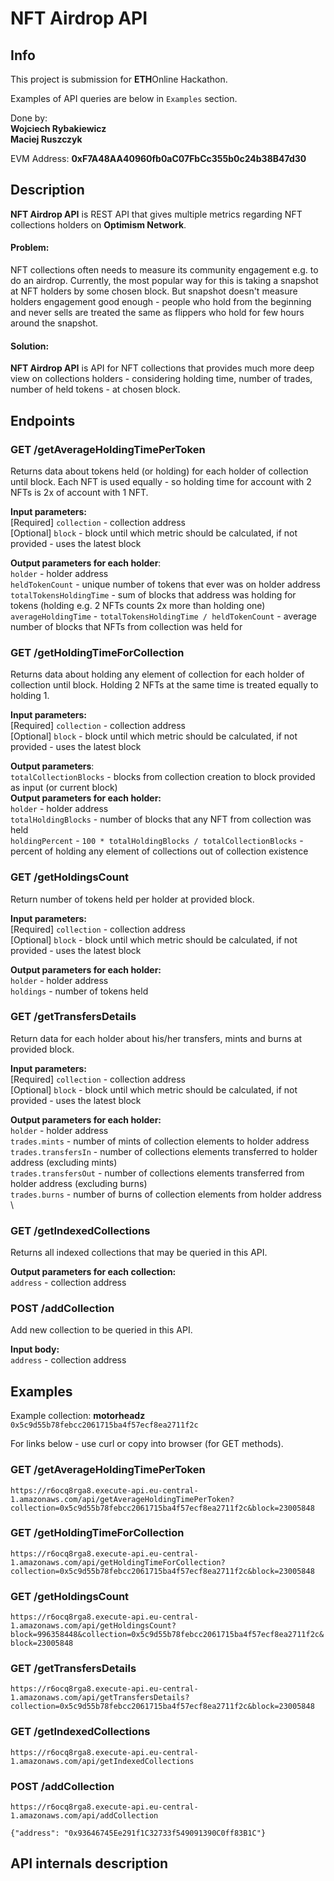 # NFT Airdrop API

## Info

This project is submission for <strong>ETH</strong>Online Hackathon.

Examples of API queries are below in `Examples` section.  

Done by: \
<strong>Wojciech Rybakiewicz</strong> \
<strong>Maciej Ruszczyk</strong>

EVM Address: <strong>0xF7A48AA40960fb0aC07FbCc355b0c24b38B47d30</strong>

## Description

<strong>NFT Airdrop API</strong> is REST API that gives multiple metrics regarding NFT collections holders on <strong>
Optimism Network</strong>.

#### Problem:

NFT collections often needs to measure its community engagement e.g. to do an airdrop. Currently, the most popular way
for this is taking a snapshot at NFT holders by some chosen block. But snapshot doesn't measure holders engagement good
enough - people who hold from the beginning and never sells are treated the same as flippers who hold for few hours
around the snapshot.

#### Solution:

<strong>NFT Airdrop API</strong> is API for NFT collections that provides much more deep view on collections holders -
considering holding time, number of trades, number of held tokens - at chosen block.

## Endpoints

[//]: # (TODO: all endpoints)

### GET /getAverageHoldingTimePerToken

Returns data about tokens held (or holding) for each holder of collection until block. Each NFT is used equally - so
holding time for account with 2 NFTs is 2x of account with 1 NFT.

<strong>Input parameters:</strong> \
[Required] `collection` - collection address \
[Optional] `block` - block until which metric should be calculated, if not provided - uses the latest block

<strong>Output parameters for each holder</strong>: \
`holder` - holder address \
`heldTokenCount` - unique number of tokens that ever was on holder address \
`totalTokensHoldingTime` - sum of blocks that address was holding for tokens (holding e.g. 2 NFTs counts 2x more than
holding one)
`averageHoldingTime` - `totalTokensHoldingTime / heldTokenCount` - average number of blocks that NFTs from collection
was held for

### GET /getHoldingTimeForCollection

Returns data about holding any element of collection for each holder of collection until block. Holding 2 NFTs at the
same time is treated equally to holding 1.

<strong>Input parameters:</strong> \
[Required] `collection` - collection address \
[Optional] `block` - block until which metric should be calculated, if not provided - uses the latest block

<strong>Output parameters</strong>: \
`totalCollectionBlocks` - blocks from collection creation to block provided as input (or current block) \
<strong>Output parameters for each holder:</strong> \
`holder` - holder address \
`totalHoldingBlocks` - number of blocks that any NFT from collection was held \
`holdingPercent` - `100 * totalHoldingBlocks / totalCollectionBlocks` - percent of holding any element of collections
out of collection existence


### GET /getHoldingsCount

Return number of tokens held per holder at provided block.

<strong>Input parameters:</strong> \
[Required] `collection` - collection address \
[Optional] `block` - block until which metric should be calculated, if not provided - uses the latest block

<strong>Output parameters for each holder:</strong> \
`holder` - holder address \
`holdings` - number of tokens held

### GET /getTransfersDetails

Return data for each holder about his/her transfers, mints and burns at provided block.

<strong>Input parameters:</strong> \
[Required] `collection` - collection address \
[Optional] `block` - block until which metric should be calculated, if not provided - uses the latest block

<strong>Output parameters for each holder:</strong> \
`holder` - holder address \
`trades.mints` - number of mints of collection elements to holder address \
`trades.transfersIn` - number of collections elements transferred to holder address (excluding mints) \
`trades.transfersOut` - number of collections elements transferred from holder address (excluding burns) \
`trades.burns` - number of burns of collection elements from holder address \

### GET /getIndexedCollections

Returns all indexed collections that may be queried in this API.

<strong>Output parameters for each collection:</strong> \
`address` - collection address

### POST /addCollection

Add new collection to be queried in this API.

<strong>Input body:</strong> \
`address` - collection address

## Examples
Example collection: <strong>motorheadz</strong> \
`0x5c9d55b78febcc2061715ba4f57ecf8ea2711f2c`

For links below - use curl or copy into browser (for GET methods).

### GET /getAverageHoldingTimePerToken
`https://r6ocq8rga8.execute-api.eu-central-1.amazonaws.com/api/getAverageHoldingTimePerToken?collection=0x5c9d55b78febcc2061715ba4f57ecf8ea2711f2c&block=23005848`

### GET /getHoldingTimeForCollection
`https://r6ocq8rga8.execute-api.eu-central-1.amazonaws.com/api/getHoldingTimeForCollection?collection=0x5c9d55b78febcc2061715ba4f57ecf8ea2711f2c&block=23005848`

### GET /getHoldingsCount
`https://r6ocq8rga8.execute-api.eu-central-1.amazonaws.com/api/getHoldingsCount?block=996358448&collection=0x5c9d55b78febcc2061715ba4f57ecf8ea2711f2c&block=23005848`

### GET /getTransfersDetails
`https://r6ocq8rga8.execute-api.eu-central-1.amazonaws.com/api/getTransfersDetails?collection=0x5c9d55b78febcc2061715ba4f57ecf8ea2711f2c&block=23005848`

### GET /getIndexedCollections
`https://r6ocq8rga8.execute-api.eu-central-1.amazonaws.com/api/getIndexedCollections`

### POST /addCollection
`https://r6ocq8rga8.execute-api.eu-central-1.amazonaws.com/api/addCollection` 

`{"address": "0x93646745Ee291f1C32733f549091390C0ff83B1C"}`


## API internals description

[//]: # (TODO: worker lambda)
